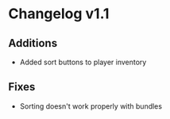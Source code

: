 # Changelog v1.1

## Additions
- Added sort buttons to player inventory

## Fixes
- Sorting doesn't work properly with bundles